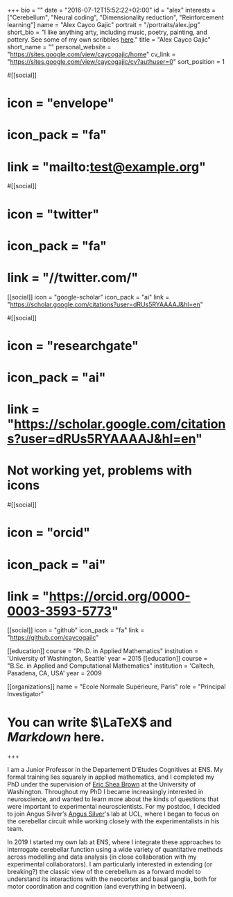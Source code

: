 +++
bio = ""
date = "2016-07-12T15:52:22+02:00"
id = "alex"
interests = ["Cerebellum", "Neural coding", "Dimensionality reduction", "Reinforcement learning"]
name = "Alex Cayco Gajic"
portrait = "/portraits/alex.jpg"
short_bio = "I like anything arty, including music, poetry, painting, and pottery. See some of my own scribbles [here](https://www.instagram.com/pastel.de.natasha/)."
title = "Alex Cayco Gajic"
short_name = ""
personal_website = "https://sites.google.com/view/caycogajic/home"
cv_link = "https://sites.google.com/view/caycogajic/cv?authuser=0"
sort_position = 1

#[[social]]
#    icon = "envelope"
#    icon_pack = "fa"
#    link = "mailto:test@example.org"

#[[social]]
#    icon = "twitter"
#    icon_pack = "fa"
#    link = "//twitter.com/"

[[social]]
    icon = "google-scholar"
    icon_pack = "ai"
    link = "https://scholar.google.com/citations?user=dRUs5RYAAAAJ&hl=en"

#[[social]]
#    icon = "researchgate"
#    icon_pack = "ai"
#    link = "https://scholar.google.com/citations?user=dRUs5RYAAAAJ&hl=en"

# Not working yet, problems with icons
#[[social]]
#    icon = "orcid"
#    icon_pack = "ai"
#    link = "https://orcid.org/0000-0003-3593-5773"

[[social]]
    icon = "github"
    icon_pack = "fa"
    link = "https://github.com/caycogajic"

[[education]]
    course = "Ph.D. in Applied Mathematics"
    institution = 'University of Washington, Seattle'
    year = 2015
[[education]]
    course = "B.Sc. in Applied and Computational Mathematics"
    institution = 'Caltech, Pasadena, CA, USA'
    year = 2009

[[organizations]]
    name = "Ecole Normale Supérieure, Paris"
    role = "Principal Investigator"

# You can write $\LaTeX$ and *Markdown* here.


+++

I am a Junior Professor in the Departement D’Etudes Cognitives at ENS. My formal training lies squarely in applied mathematics, and I completed my PhD under the supervision of [Eric Shea Brown](https://faculty.washington.edu/etsb/) at the University of Washington. Throughout my PhD I became increasingly interested in neuroscience, and wanted to learn more about the kinds of questions that were important to experimental neuroscientists. For my postdoc, I decided to join Angus Silver’s [Angus Silver](https://silverlab.org/)'s lab at UCL, where I began to focus on the cerebellar circuit while working closely with the experimentalists in his team.

In 2019 I started my own lab at ENS, where I integrate these approaches to interrogate cerebellar function using a wide variety of quantitative methods across modelling and data analysis (in close collaboration with my experimental collaborators). I am particularly interested in extending (or breaking?) the classic view of the cerebellum as a forward model to understand its interactions with the neocortex and basal ganglia, both for motor coordination and cognition (and everything in between).






